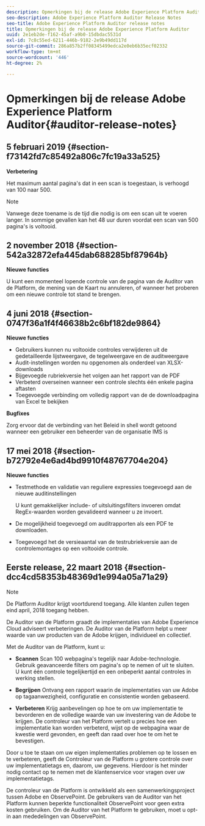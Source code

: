 ```yaml
---
description: Opmerkingen bij de release Adobe Experience Platform Auditor
seo-description: Adobe Experience Platform Auditor Release Notes
seo-title: Adobe Experience Platform Auditor release notes
title: Opmerkingen bij de release Adobe Experience Platform Auditor
uuid: 2e1eb2de-f162-45af-a9b0-15dbdac5531d
exl-id: 7c8c55ed-6211-446b-9182-2e9b49dd117d
source-git-commit: 286a857b2ff08345499edca2e0eb6b35ecf02332
workflow-type: tm+mt
source-wordcount: '446'
ht-degree: 2%

---
```


# Opmerkingen bij de release Adobe Experience Platform Auditor{#auditor-release-notes}

## 5 februari 2019 {#section-f73142fd7c85492a806c7fc19a33a525}

**Verbetering**

Het maximum aantal pagina&#39;s dat in een scan is toegestaan, is verhoogd van 100 naar 500.

>[!NOTE]
>
>Vanwege deze toename is de tijd die nodig is om een scan uit te voeren langer. In sommige gevallen kan het 48 uur duren voordat een scan van 500 pagina&#39;s is voltooid.

## 2 november 2018 {#section-542a32872efa445dab688285bf87964b}

**Nieuwe functies**

U kunt een momenteel lopende controle van de pagina van de Auditor van de Platform, de mening van de Kaart nu annuleren, of wanneer het proberen om een nieuwe controle tot stand te brengen.

## 4 juni 2018 {#section-0747f36a1f4f46638b2c6bf182de9864}

**Nieuwe functies**

* Gebruikers kunnen nu voltooide controles verwijderen uit de gedetailleerde lijstweergave, de tegelweergave en de auditweergave
* Audit-instellingen worden nu opgenomen als onderdeel van XLSX-downloads
* Bijgevoegde rubriekversie het volgen aan het rapport van de PDF
* Verbeterd overseinen wanneer een controle slechts één enkele pagina aftasten
* Toegevoegde verbinding om volledig rapport van de de downloadpagina van Excel te bekijken

**Bugfixes**

Zorg ervoor dat de verbinding van het Beleid in shell wordt getoond wanneer een gebruiker een beheerder van de organisatie IMS is

## 17 mei 2018 {#section-b72792e4e6ad4bd9910f48767704e204}

**Nieuwe functies**

* Testmethode en validatie van reguliere expressies toegevoegd aan de nieuwe auditinstellingen

   U kunt gemakkelijker include- of uitsluitingsfilters invoeren omdat RegEx-waarden worden gevalideerd wanneer u ze invoert.
* De mogelijkheid toegevoegd om auditrapporten als een PDF te downloaden.
* Toegevoegd het de versieaantal van de testrubriekversie aan de controlemontages op een voltooide controle.

## Eerste release, 22 maart 2018 {#section-dcc4cd58353b48369d1e994a05a71a29}

>[!NOTE]
>
>De Platform Auditor krijgt voortdurend toegang. Alle klanten zullen tegen eind april, 2018 toegang hebben.

De Auditor van de Platform graadt de implementaties van Adobe Experience Cloud adviseert verbeteringen. De Auditor van de Platform helpt u meer waarde van uw producten van de Adobe krijgen, individueel en collectief.

Met de Auditor van de Platform, kunt u:

* **Scannen** Scan 100 webpagina&#39;s tegelijk naar Adobe-technologie. Gebruik geavanceerde filters om pagina&#39;s op te nemen of uit te sluiten. U kunt één controle tegelijkertijd en een onbeperkt aantal controles in werking stellen.

* **Begrijpen** Ontvang een rapport waarin de implementaties van uw Adobe op tagaanwezigheid, configuratie en consistentie worden gebaseerd.

* **Verbeteren** Krijg aanbevelingen op hoe te om uw implementatie te bevorderen en de volledige waarde van uw investering van de Adobe te krijgen. De controleur van het Platform vertelt u precies hoe een implementatie kan worden verbeterd, wijst op de webpagina waar de kwestie werd gevonden, en geeft dan raad over hoe te om het te bevestigen.

Door u toe te staan om uw eigen implementaties problemen op te lossen en te verbeteren, geeft de Controleur van de Platform u grotere controle over uw implementatietags en, daarom, uw gegevens. Hierdoor is het minder nodig contact op te nemen met de klantenservice voor vragen over uw implementatietags.

De controleur van de Platform is ontwikkeld als een samenwerkingsproject tussen Adobe en ObservePoint. De gebruikers van de Auditor van het Platform kunnen beperkte functionaliteit ObservePoint voor geen extra kosten gebruiken. Om de Auditor van het Platform te gebruiken, moet u opt-in aan mededelingen van ObservePoint.

